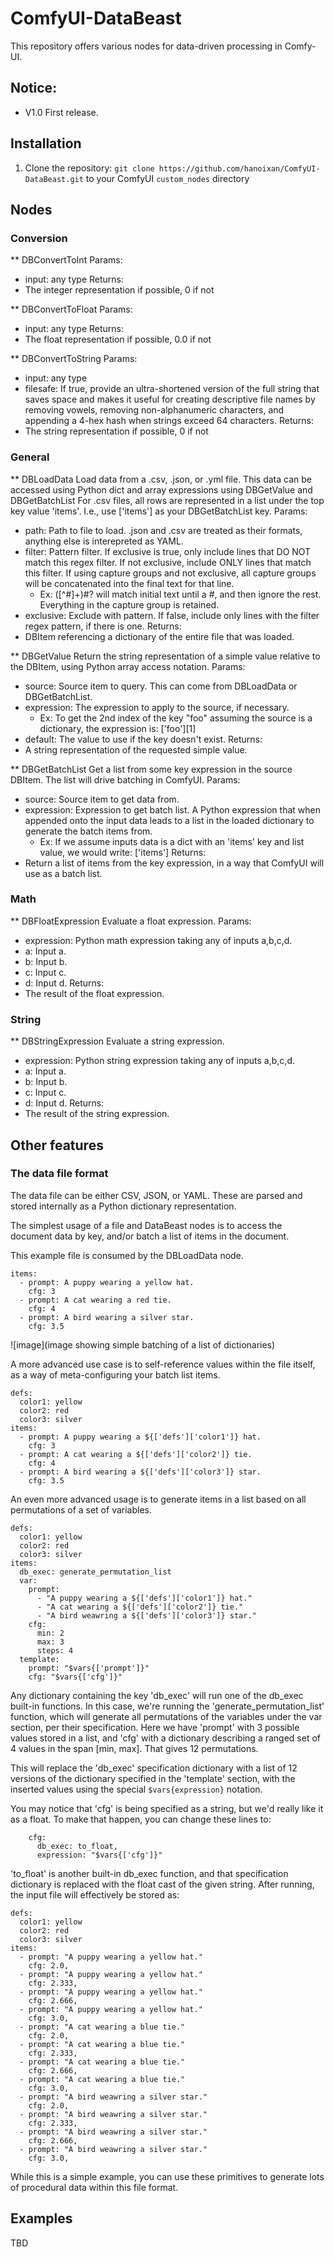 # ComfyUI-DataBeast
This repository offers various nodes for data-driven processing in Comfy-UI.

## Notice:
* V1.0 First release.

## Installation

1. Clone the repository:
`git clone https://github.com/hanoixan/ComfyUI-DataBeast.git`
to your ComfyUI `custom_nodes` directory

## Nodes

### Conversion
** DBConvertToInt
Params:
* input: any type
Returns:
* The integer representation if possible, 0 if not

** DBConvertToFloat
Params:
* input: any type
Returns:
* The float representation if possible, 0.0 if not

** DBConvertToString
Params:
* input: any type
* filesafe: If true, provide an ultra-shortened version of the full string that saves space and makes it useful for creating descriptive file names by removing vowels, removing non-alphanumeric characters, and appending a 4-hex hash when strings exceed 64 characters.
Returns:
* The string representation if possible, 0 if not

### General
** DBLoadData
Load data from a .csv, .json, or .yml file. This data can be accessed using Python dict and array expressions using DBGetValue and DBGetBatchList
For .csv files, all rows are represented in a list under the top key value 'items'. I.e., use ['items'] as your DBGetBatchList key.
Params:
* path: Path to file to load. .json and .csv are treated as their formats, anything else is interepreted as YAML.
* filter: Pattern filter. If exclusive is true, only include lines that DO NOT match this regex filter. If not exclusive, include ONLY lines that match this filter. If using capture groups and not exclusive, all capture groups will be concatenated into the final text for that line.
  * Ex: ([^#]+)#? will match initial text until a #, and then ignore the rest. Everything in the capture group is retained.
* exclusive: Exclude with pattern. If false, include only lines with the filter regex pattern, if there is one.
Returns:
* DBItem referencing a dictionary of the entire file that was loaded. 

** DBGetValue
Return the string representation of a simple value relative to the DBItem, using Python array access notation.
Params:
* source: Source item to query. This can come from DBLoadData or DBGetBatchList.
* expression: The expression to apply to the source, if necessary.
  * Ex: To get the 2nd index of the key \"foo\" assuming the source is a dictionary, the expression is: ['foo'][1]
* default: The value to use if the key doesn't exist.
Returns:
* A string representation of the requested simple value.

** DBGetBatchList
Get a list from some key expression in the source DBItem. The list will drive batching in ComfyUI.
Params:
* source: Source item to get data from.
* expression: Expression to get batch list. A Python expression that when appended onto the input data leads to a list in the loaded dictionary to generate the batch items from.
  * Ex: If we assume inputs data is a dict with an 'items' key and list value, we would write: ['items']
Returns:
* Return a list of items from the key expression, in a way that ComfyUI will use as a batch list.

### Math
** DBFloatExpression
Evaluate a float expression.
Params:
* expression: Python math expression taking any of inputs a,b,c,d.
* a: Input a.
* b: Input b.
* c: Input c.
* d: Input d.
Returns:
* The result of the float expression.

### String
** DBStringExpression
Evaluate a string expression.
* expression: Python string expression taking any of inputs a,b,c,d.
* a: Input a.
* b: Input b.
* c: Input c.
* d: Input d.
Returns:
* The result of the string expression.

## Other features

### The data file format

The data file can be either CSV, JSON, or YAML. These are parsed and stored internally as a Python dictionary representation.

The simplest usage of a file and DataBeast nodes is to access the document data by key, and/or batch a list of items in the document.

This example file is consumed by the DBLoadData node.
```
items:
  - prompt: A puppy wearing a yellow hat.
    cfg: 3
  - prompt: A cat wearing a red tie.
    cfg: 4
  - prompt: A bird wearing a silver star.
    cfg: 3.5
```

![image](image showing simple batching of a list of dictionaries)

A more advanced use case is to self-reference values within the file itself, as a way of meta-configuring your batch list items.
```
defs:
  color1: yellow
  color2: red
  color3: silver
items:
  - prompt: A puppy wearing a ${['defs']['color1']} hat.
    cfg: 3
  - prompt: A cat wearing a ${['defs']['color2']} tie.
    cfg: 4
  - prompt: A bird wearing a ${['defs']['color3']} star.
    cfg: 3.5
```

An even more advanced usage is to generate items in a list based on all permutations of a set of variables.
```
defs:
  color1: yellow
  color2: red
  color3: silver
items:
  db_exec: generate_permutation_list
  var:
    prompt:
      - "A puppy wearing a ${['defs']['color1']} hat."
      - "A cat wearing a ${['defs']['color2']} tie."
      - "A bird weawring a ${['defs']['color3']} star."
    cfg:
      min: 2
      max: 3
      steps: 4
  template:
    prompt: "$vars{['prompt']}"
    cfg: "$vars{['cfg']}"
```

Any dictionary containing the key 'db_exec' will run one of the db_exec built-in functions. In this case, we're running the 'generate_permutation_list' function, 
which will generate all permutations of the variables under the var section, per their specification. Here we have 'prompt' with 3 possible values stored in a list, 
and 'cfg' with a dictionary describing a ranged set of 4 values in the span [min, max]. That gives 12 permutations.

This will replace the 'db_exec' specification dictionary with a list of 12 versions of the dictionary specified in the 'template' section, with the inserted values
using the special `$vars{expression}` notation.

You may notice that 'cfg' is being specified as a string, but we'd really like it as a float. To make that happen, you can change these lines to:
```
    cfg:
      db_exec: to_float,
      expression: "$vars{['cfg']}"
```

'to_float' is another built-in db_exec function, and that specification dictionary is replaced with the float cast of the given string. After running, the input file
will effectively be stored as:
```
defs:
  color1: yellow
  color2: red
  color3: silver
items:
  - prompt: "A puppy wearing a yellow hat."
    cfg: 2.0,
  - prompt: "A puppy wearing a yellow hat."
    cfg: 2.333,
  - prompt: "A puppy wearing a yellow hat."
    cfg: 2.666,
  - prompt: "A puppy wearing a yellow hat."
    cfg: 3.0,
  - prompt: "A cat wearing a blue tie."
    cfg: 2.0,
  - prompt: "A cat wearing a blue tie."
    cfg: 2.333,
  - prompt: "A cat wearing a blue tie."
    cfg: 2.666,
  - prompt: "A cat wearing a blue tie."
    cfg: 3.0,
  - prompt: "A bird weawring a silver star."
    cfg: 2.0,
  - prompt: "A bird weawring a silver star."
    cfg: 2.333,
  - prompt: "A bird weawring a silver star."
    cfg: 2.666,
  - prompt: "A bird weawring a silver star."
    cfg: 3.0,
```

While this is a simple example, you can use these primitives to generate lots of procedural data within this file format.

## Examples
TBD
